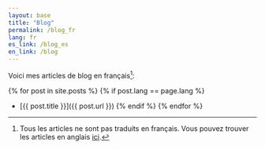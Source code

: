 ```yaml
---
layout: base
title: "Blog"
permalink: /blog_fr
lang: fr
es_link: /blog_es
en_link: /blog
---
```


Voici mes articles de blog en français[^1]:

{% for post in site.posts %}
  {% if post.lang == page.lang %}
  - [{{ post.title }}]({{ post.url }})
  {% endif %}
{% endfor %}

[^1]: Tous les articles ne sont pas traduits en français. Vous pouvez trouver les articles en anglais [ici](/blog).